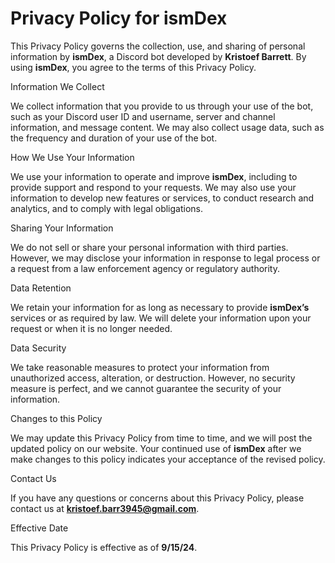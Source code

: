 # Privacy Policy for ismDex

This Privacy Policy governs the collection, use, and sharing of personal information by **ismDex**, a Discord bot developed by **Kristoef Barrett**. By using **ismDex**, you agree to the terms of this Privacy Policy.

Information We Collect

We collect information that you provide to us through your use of the bot, such as your Discord user ID and username, server and channel information, and message content. We may also collect usage data, such as the frequency and duration of your use of the bot.

How We Use Your Information

We use your information to operate and improve **ismDex**, including to provide support and respond to your requests. We may also use your information to develop new features or services, to conduct research and analytics, and to comply with legal obligations.

Sharing Your Information

We do not sell or share your personal information with third parties. However, we may disclose your information in response to legal process or a request from a law enforcement agency or regulatory authority.

Data Retention

We retain your information for as long as necessary to provide **ismDex’s** services or as required by law. We will delete your information upon your request or when it is no longer needed.

Data Security

We take reasonable measures to protect your information from unauthorized access, alteration, or destruction. However, no security measure is perfect, and we cannot guarantee the security of your information.

Changes to this Policy

We may update this Privacy Policy from time to time, and we will post the updated policy on our website. Your continued use of **ismDex** after we make changes to this policy indicates your acceptance of the revised policy.

Contact Us

If you have any questions or concerns about this Privacy Policy, please contact us at **kristoef.barr3945@gmail.com**.

Effective Date

This Privacy Policy is effective as of **9/15/24**.